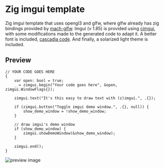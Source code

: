 # Zig imgui template
Zig imgui template that uses opengl3 and glfw, where glfw already has zig bindings provided by [mach-glfw](https://github.com/hexops/mach-glfw). Imgui (v 1.85) is provided using [cimgui](https://github.com/cimgui/cimgui), with some modifications made to the generated code to adapt it. A better font is included, [cascadia code](https://github.com/microsoft/cascadia-code). And finally, a solarized light theme is included.

## Preview
``` zig
// YOUR CODE GOES HERE
{
    var open: bool = true;
    _ = zimgui.begin("Your code goes here", &open, zimgui.WindowFlags{});

    zimgui.text("It's this easy to draw text with (z)imgui.", .{});

    if (zimgui.button("Toggle imgui demo window.", .{}, null)) {
        show_demo_window = !show_demo_window;
    }

    // draw imgui's demo window
    if (show_demo_window) {
        zimgui.showDemoWindow(&show_demo_window);
    }

    zimgui.end();
}
```
![preview image](https://github.com/dumheter/zig-imgui-template/blob/main/preview.png)
